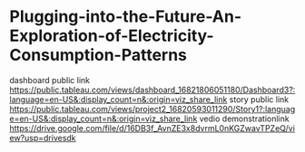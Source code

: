 # Plugging-into-the-Future-An-Exploration-of-Electricity-Consumption-Patterns


dashboard public link https://public.tableau.com/views/dashboard_16821806051180/Dashboard3?:language=en-US&:display_count=n&:origin=viz_share_link
story public link https://public.tableau.com/views/project2_16820593011290/Story1?:language=en-US&:display_count=n&:origin=viz_share_link
vedio demonstrationlink https://drive.google.com/file/d/16DB3f_AvnZE3x8dvrmL0nKGZwavTPZeQ/view?usp=drivesdk
